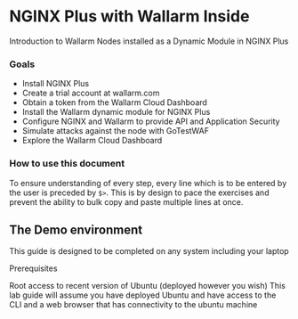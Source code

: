 # NGINX Plus with Wallarm Inside
Introduction to Wallarm Nodes installed as a Dynamic Module in NGINX Plus

### Goals
* Install NGINX Plus
* Create a trial account at wallarm.com
* Obtain a token from the Wallarm Cloud Dashboard
* Install the Wallarm dynamic module for NGINX Plus
* Configure NGINX and Wallarm to provide API and Application Security
* Simulate attacks against the node with GoTestWAF
* Explore the Wallarm Cloud Dashboard

### How to use this document

To ensure understanding of every step, every line which is to be entered by the
user is preceded by `$>`. This is by design to pace the exercises and prevent
the ability to bulk copy and paste multiple lines at once.

## The Demo environment

This guide is designed to be completed on any system including your laptop

Prerequisites

Root access to recent version of Ubuntu (deployed however you wish)
This lab guide will assume you have deployed Ubuntu and have access to the CLI and a web browser that has connectivity to the ubuntu machine
